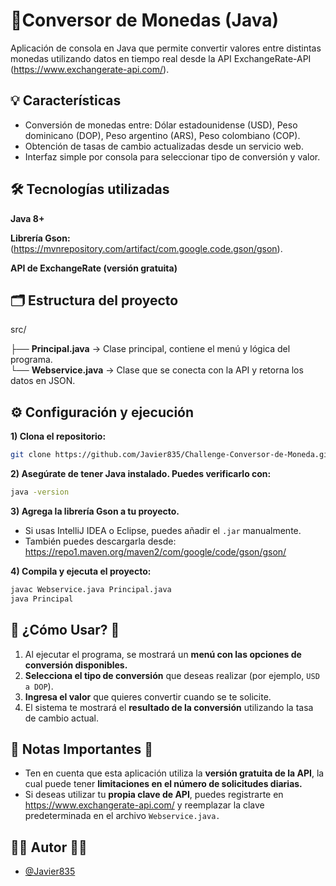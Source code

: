 
# 💱Conversor de Monedas (Java)

Aplicación de consola en Java que permite convertir valores entre distintas monedas utilizando datos en tiempo real desde la API ExchangeRate-API (https://www.exchangerate-api.com/).




## 💡 Características

- Conversión de monedas entre: Dólar estadounidense (USD), Peso dominicano (DOP), Peso argentino (ARS), Peso colombiano (COP).
- Obtención de tasas de cambio actualizadas desde un servicio web.
- Interfaz simple por consola para seleccionar tipo de conversión y valor.


## 🛠️ Tecnologías utilizadas

**Java 8+**

**Librería Gson:** (https://mvnrepository.com/artifact/com.google.code.gson/gson).

**API de ExchangeRate (versión gratuita)**

## 🗂️ Estructura del proyecto
src/

├── **Principal.java** → Clase principal, contiene el menú y lógica del programa.   
└── **Webservice.java** → Clase que se conecta con la API y retorna los datos en JSON.
## ⚙️ Configuración y ejecución
**1) Clona el repositorio:**
```Bash
git clone https://github.com/Javier835/Challenge-Conversor-de-Moneda.git
```

**2) Asegúrate de tener Java instalado. Puedes verificarlo con:**
```Bash
java -version
```

**3) Agrega la librería Gson a tu proyecto.**
- Si usas IntelliJ IDEA o Eclipse, puedes añadir el ```.jar``` manualmente.
- También puedes descargarla desde: https://repo1.maven.org/maven2/com/google/code/gson/gson/

**4) Compila y ejecuta el proyecto:**
```Bash
javac Webservice.java Principal.java
java Principal
```

## 🧪 ¿Cómo Usar? 🧪
1) Al ejecutar el programa, se mostrará un **menú con las opciones de conversión disponibles.**
2) **Selecciona el tipo de conversión** que deseas realizar (por ejemplo, ```USD a DOP```).
3) **Ingresa el valor** que quieres convertir cuando se te solicite.
4) El sistema te mostrará el **resultado de la conversión** utilizando la tasa de cambio actual.
## 📝 Notas Importantes 📝
- Ten en cuenta que esta aplicación utiliza la **versión gratuita de la API**, la cual puede tener **limitaciones en el número de solicitudes diarias.**
- Si deseas utilizar tu **propia clave de API**, puedes registrarte en https://www.exchangerate-api.com/ y reemplazar la clave predeterminada en el archivo ```Webservice.java.```
## 👨‍💻 Autor 👨‍💻

- [@Javier835 ](https://github.com/Javier835)

